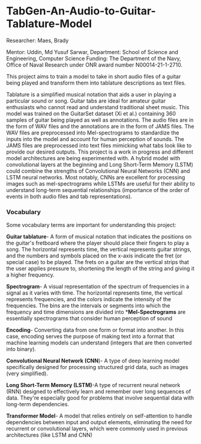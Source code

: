 # TabGen-An-Audio-to-Guitar-Tablature-Model

Researcher: Maes, Brady

Mentor: Uddin, Md Yusuf Sarwar,
Department: School of Science and Engineering, Computer Science
Funding: The Department of the Navy, Office of Naval Research under ONR award number N00014-21-1-2710.

This project aims to train a model to take in short audio files of a guitar being played and transform them into tablature descriptions as text files. 

Tablature is a simplified musical notation that aids a user in playing a particular sound or song. Guitar tabs are ideal for amateur guitar enthusiasts who cannot read and understand traditional sheet music. This model was trained on the GuitarSet dataset (Xi et al.) containing 360 samples of guitar being played as well as annotations. The audio files are in the form of WAV files and the annotations are in the form of JAMS files. The WAV files are preprocessed into Mel-spectrograms to standardize the inputs into the model and account for human perception of sounds. The JAMS files are preprocessed into text files mimicking what tabs look like to provide our desired outputs. This project is a work in progress and different model architectures are being experimented with. A hybrid model with convolutional layers at the beginning and Long Short-Term Memory (LSTM) could combine the strengths of Convolutional Neural Networks (CNN) and LSTM neural networks. Most notably, CNNs are excellent for processing images such as mel-spectrograms while LSTMs are useful for their ability to understand long-term sequential relationships (importance of the order of events in both audio files and tab representations).​


<h3>Vocabulary</h3>

Some vocabulary terms are important for understanding this project:​

**Guitar tablature**- A form of musical notation that indicates the positions on the guitar's fretboard where the player should place their fingers to play a song. The horizontal represents time, the vertical represents guitar strings, and the numbers and symbols placed on the x-axis indicate the fret (or special case) to be played. The frets on a guitar are the vertical strips that the user applies pressure to, shortening the length of the string and giving it a higher frequency. ​

**Spectrogram**- A visual representation of the spectrum of frequencies in a signal as it varies with time.  The horizontal represents time, the vertical represents frequencies, and the colors indicate the intensity of the frequencies. The  bins are the intervals or segments into which the frequency and time dimensions are divided into
      ***Mel-Spectrograms** are essentially spectrograms that consider human perception of sound​

**Encoding**- Converting data from one form or format into another. In this case, encoding serves the purpose of making text into a format that machine learning models can understand (integers that are then converted into binary).​

**Convolutional Neural Network (CNN**)- A  type of deep learning model specifically designed for processing structured grid data, such as images (very simplified).  ​

**Long Short-Term Memory (LSTM)**-A type of recurrent neural network (RNN)  designed to effectively learn and remember over long sequences of data. They're especially good for problems that involve sequential data with long-term dependencies. ​

**Transformer Model**- A model that relies entirely on self-attention to handle dependencies between input and output elements, eliminating the need for recurrent or convolutional layers, which were commonly used in previous architectures (like LSTM and CNN)

​


